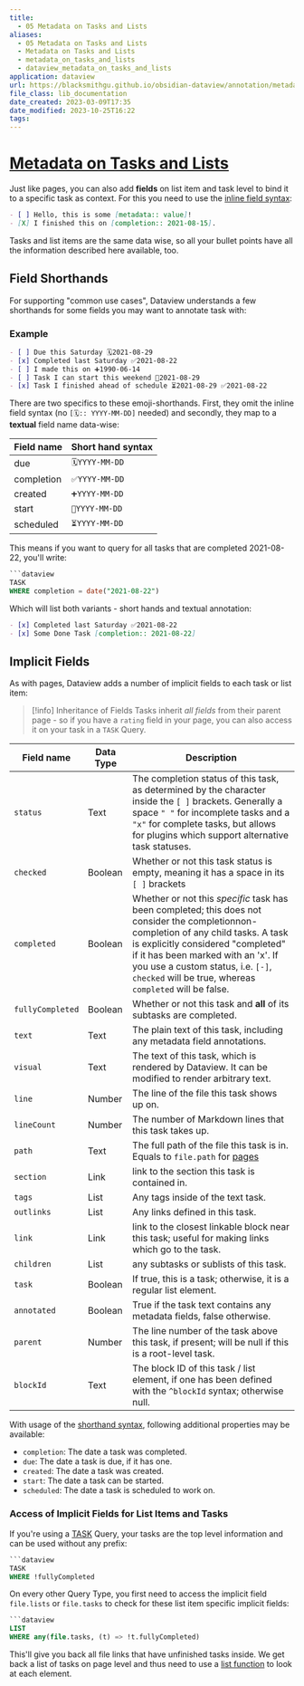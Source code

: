 ```yaml
---
title:
  - 05 Metadata on Tasks and Lists
aliases:
  - 05 Metadata on Tasks and Lists
  - Metadata on Tasks and Lists
  - metadata_on_tasks_and_lists
  - dataview_metadata_on_tasks_and_lists
application: dataview
url: https://blacksmithgu.github.io/obsidian-dataview/annotation/metadata-tasks/
file_class: lib_documentation
date_created: 2023-03-09T17:35
date_modified: 2023-10-25T16:22
tags:
---
```

# [Metadata on Tasks and Lists](https://blacksmithgu.github.io/obsidian-dataview/annotation/metadata-tasks/)

Just like pages, you can also add **fields** on list item and task level to bind it to a specific task as context. For this you need to use the [inline field syntax](../add-metadata/#inline-fields):

```markdown
- [ ] Hello, this is some [metadata:: value]!
- [X] I finished this on [completion:: 2021-08-15].
```

Tasks and list items are the same data wise, so all your bullet points have all the information described here available, too.

## Field Shorthands

For supporting "common use cases", Dataview understands a few shorthands for some fields you may want to annotate task
with:

### Example

```markdown
- [ ] Due this Saturday 🗓️2021-08-29
- [x] Completed last Saturday ✅2021-08-22
- [ ] I made this on ➕1990-06-14
- [ ] Task I can start this weekend 🛫2021-08-29
- [x] Task I finished ahead of schedule ⏳2021-08-29 ✅2021-08-22
```

There are two specifics to these emoji-shorthands. First, they omit the inline field syntax (no `[🗓️:: YYYY-MM-DD]` needed) and secondly, they map to a **textual** field name data-wise:

| Field name | Short hand syntax |
| ---------- | ----------------- |
| due | `🗓️YYYY-MM-DD` |
| completion |  `✅YYYY-MM-DD` |
| created | `➕YYYY-MM-DD` |
| start | `🛫YYYY-MM-DD` |
| scheduled | `⏳YYYY-MM-DD` |

This means if you want to query for all tasks that are completed 2021-08-22, you'll write:

```sql
```dataview
TASK
WHERE completion = date("2021-08-22")
```

Which will list both variants - short hands and textual annotation:

```markdown
- [x] Completed last Saturday ✅2021-08-22
- [x] Some Done Task [completion:: 2021-08-22]
```

## Implicit Fields

As with pages, Dataview adds a number of implicit fields to each task or list item:

> [!info] Inheritance of Fields
> Tasks inherit *all fields* from their parent page - so if you have a `rating` field in your page, you can also access it on your task in a `TASK` Query.

| Field name | Data Type | Description |
| ---------- | --------- | ----------- |
| `status` |  Text | The completion status of this task, as determined by the character inside the `[ ]` brackets. Generally a space `" "` for incomplete tasks and a `"x"` for complete tasks, but allows for plugins which support alternative task statuses. |
| `checked` |  Boolean  | Whether or not this task status is empty, meaning it has a space in its `[ ]` brackets |
| `completed` |  Boolean  | Whether or not this *specific* task has been completed; this does not consider the completionnon-completion of any child tasks. A task is explicitly considered "completed" if it has been marked with an 'x'. If you use a custom status, i.e. `[-]`, `checked` will be true, whereas `completed` will be false. |
| `fullyCompleted` |  Boolean  | Whether or not this task and **all** of its subtasks are completed. |
| `text` |  Text  | The plain text of this task, including any metadata field annotations. |
| `visual` | Text | The text of this task, which is rendered by Dataview. It can be modified to render arbitrary text. |
| `line` |  Number  | The line of the file this task shows up on. |
| `lineCount` |  Number  | The number of Markdown lines that this task takes up. |
| `path` |  Text  | The full path of the file this task is in. Equals to `file.path` for [pages](./metadata-pages.md) |
| `section` | Link |  link to the section this task is contained in. |
| `tags` | List  | Any tags inside of the text task. |
| `outlinks` | List |  Any links defined in this task. |
| `link` | Link  |  link to the closest linkable block near this task; useful for making links which go to the task. |
| `children` | List  | any subtasks or sublists of this task. |
| `task` | Boolean  | If true, this is a task; otherwise, it is a regular list element. |
| `annotated` | Boolean  | True if the task text contains any metadata fields, false otherwise. |
| `parent` | Number |  The line number of the task above this task, if present; will be null if this is a root-level task. |
| `blockId` | Text | The block ID of this task / list element, if one has been defined with the `^blockId` syntax; otherwise null. |

With usage of the [shorthand syntax](#field-shorthands), following additional properties may be available:

- `completion`: The date a task was completed.
- `due`: The date a task is due, if it has one.
- `created`: The date a task was created.
- `start`: The date a task can be started.
- `scheduled`: The date a task is scheduled to work on.

### Access of Implicit Fields for List Items and Tasks

If you're using a [TASK](../queries/query-types.md#task-queries) Query, your tasks are the top level information and can be used without any prefix:

```sql
```dataview
TASK
WHERE !fullyCompleted
```

On every other Query Type, you first need to access the implicit field `file.lists` or `file.tasks` to check for these list item specific implicit fields:

```sql
```dataview
LIST
WHERE any(file.tasks, (t) => !t.fullyCompleted)
```

This'll give you back all file links that have unfinished tasks inside. We get back a list of tasks on page level and thus need to use a [list function](../reference/functions.md/#anyarray) to look at each element.
